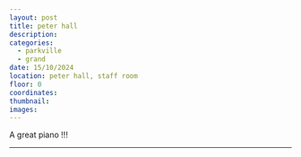 ```yaml
---
layout: post
title: peter hall
description:
categories:
  - parkville
  - grand
date: 15/10/2024
location: peter hall, staff room
floor: 0
coordinates: 
thumbnail: 
images:
---
```


A great piano !!!

---
